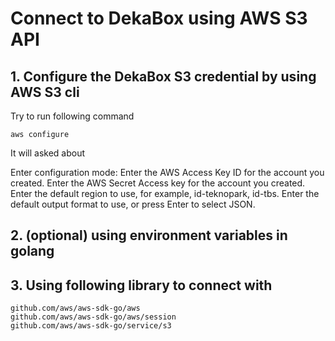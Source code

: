 # Connect to DekaBox using AWS S3 API

## 1. Configure the DekaBox S3 credential by using AWS S3 cli

Try to run following command

```
aws configure
```
It will asked about

Enter configuration mode: 
Enter the AWS Access Key ID for the account you created.
Enter the AWS Secret Access key for the account you created.
Enter the default region to use, for example, id-teknopark, id-tbs.
Enter the default output format to use, or press Enter to select JSON.

## 2. (optional) using environment variables in golang

## 3. Using following library to connect with 

```
github.com/aws/aws-sdk-go/aws
github.com/aws/aws-sdk-go/aws/session
github.com/aws/aws-sdk-go/service/s3
```
